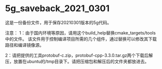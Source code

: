 # 5g_saveback_2021_0301
这是一份备份文件，用于保存20210301版本的5g代码。




注意：
1：由于国内环境等原因，请用这个build_help替换cmake_targets/tools中的文件。
该文件用于控制编译项目所需的几个组件，通过替换可以修改其下载路径和编译镜像源。

2：请把提供的工具protobuf-c.zip，protobuf-cpp-3.3.0.tar.gz两个下载后解压，放置在ubuntu的/tmp目录下。请把压缩包和解压后的文件夹都放进去。

